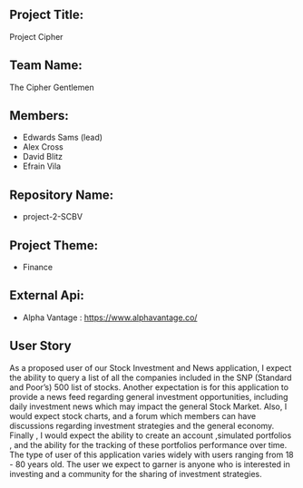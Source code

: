 ## Project Title:
Project Cipher

## Team Name: 
The Cipher Gentlemen

## Members:
* Edwards Sams (lead)
* Alex Cross
* David Blitz
* Efrain Vila

## Repository Name: 
* project-2-SCBV

## Project Theme: 
* Finance

## External Api:
* Alpha Vantage : https://www.alphavantage.co/

## User Story
As a proposed user of our Stock Investment and News application, I expect the ability to query a list of all the companies included in the SNP (Standard and Poor’s) 500 list of stocks. Another expectation is for this application to provide a news feed regarding  general investment opportunities, including daily investment news which may impact the general Stock Market. Also, I would expect stock charts, and a forum which members can have discussions regarding investment strategies and the general economy. Finally , I would expect the ability to create an account ,simulated portfolios , and the ability for the tracking of these portfolios performance over time. The type of user of this application varies widely with users ranging from 18 - 80 years old. The user we expect to garner is anyone who is interested in investing and a community for the sharing of investment strategies.
